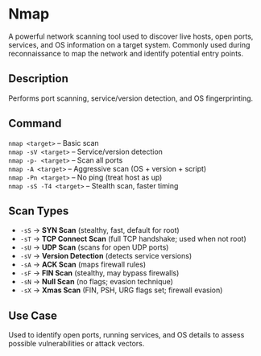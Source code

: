 # Nmap

A powerful network scanning tool used to discover live hosts, open ports, services, and OS information on a target system. Commonly used during reconnaissance to map the network and identify potential entry points.

## Description  
Performs port scanning, service/version detection, and OS fingerprinting.

## Command  
`nmap <target>` – Basic scan  
`nmap -sV <target>` – Service/version detection  
`nmap -p- <target>` – Scan all ports  
`nmap -A <target>` – Aggressive scan (OS + version + script)  
`nmap -Pn <target>` – No ping (treat host as up)  
`nmap -sS -T4 <target>` – Stealth scan, faster timing

## Scan Types

- `-sS` → **SYN Scan** (stealthy, fast, default for root)
- `-sT` → **TCP Connect Scan** (full TCP handshake; used when not root)
- `-sU` → **UDP Scan** (scans for open UDP ports)
- `-sV` → **Version Detection** (detects service versions)
- `-sA` → **ACK Scan** (maps firewall rules)
- `-sF` → **FIN Scan** (stealthy, may bypass firewalls)
- `-sN` → **Null Scan** (no flags; evasion technique)
- `-sX` → **Xmas Scan** (FIN, PSH, URG flags set; firewall evasion)

## Use Case  
Used to identify open ports, running services, and OS details to assess possible vulnerabilities or attack vectors.